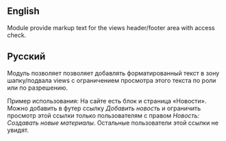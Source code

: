 ## English

Module provide markup text for the views header/footer area with access check.

## Русский

Модуль позволяет позволяет добавлять форматированный текст в зону шапку/подвала views с ограничением просмотра
этого текста по роли или по разрешению.

Пример использования:
На сайте есть блок и страница «Новости». Можно добавить в футер ссылку _Добавить новость_ и ограничить просмотр 
этой ссылки только пользователям с правом _Новость: Создавать новые материалы_. Остальные пользователи этой ссылки не 
увидят.
